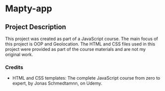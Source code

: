 # Mapty-app

## Project Description

This project was created as part of a JavaScript course. The main focus of this project is OOP and Geolocation. 
The HTML and CSS files used in this project were provided as part of the course materials and are not my original work.

### Credits

- HTML and CSS templates: The complete JavaScript course from zero to expert, by Jonas Schmedtamnn, on Udemy.
